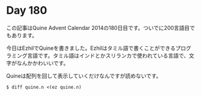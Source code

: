 # Day 180

この記事はQuine Advent Calendar 2014の180日目です。ついでに200言語目でもあります。

今日はEzhilでQuineを書きました。Ezhilはタミル語で書くことができるプログラミング言語です。タミル語はインドとかスリランカで使われている言語で、文字がなんかかわいいです。

Quineは配列を回して表示していくだけなんですが読めないです。

```console
$ diff quine.n <(ez quine.n)
```
